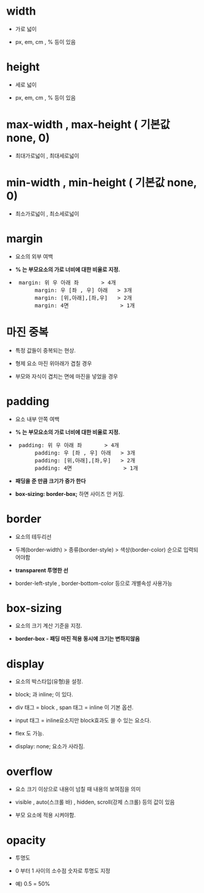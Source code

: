 # width 

- 가로 넓이

- px, em, cm , % 등이 있음

# height

- 세로 넓이

- px, em, cm , % 등이 있음

# max-width , max-height ( 기본값 none, 0)

- 최대가로넓이 , 최대세로넓이

# min-width , min-height ( 기본값 none, 0)

- 최소가로넓이 , 최소세로넓이

# margin

- 요소의 외부 여백

- <strong>% 는 부모요소의 가로 너비에 대한 비율로 지정.</strong>

- <pre> margin: 위 우 아래 좌       > 4개
        margin: 우 [좌 , 우] 아래   > 3개
        margin: [위,아래],[좌,우]   > 2개
        margin: 4면                > 1개</pre>  

# 마진 중복

- 특정 값들이 중복되는 현상.

- 형제 요소 마진 위아래가 겹칠 경우

- 부모와 자식이 겹치는 면에 마진을 넣었을 경우

#  padding

- 요소 내부 안쪽 여백

- <strong>% 는 부모요소의 가로 너비에 대한 비율로 지정.</strong>

- <pre> padding: 위 우 아래 좌       > 4개
        padding: 우 [좌 , 우] 아래   > 3개
        padding: [위,아래],[좌,우]   > 2개
        padding: 4면                > 1개</pre>

- <strong>패딩을 준 만큼 크기가 증가 한다 </strong>

- <strong>box-sizing: border-box;</strong> 하면 사이즈 안 커짐.

# border 

- 요소의 테두리선

- 두께(border-width) > 종류(border-style) > 색상(border-color) 순으로 입력되어야함

- <strong>transparent 투명한 선</strong>

- border-left-style , border-bottom-color  등으로 개별속성 사용가능

# box-sizing

- 요소의 크기 계산 기준을 지정.

- <strong>border-box - 패딩 마진 적용 동시에 크기는 변하지않음</strong>

# display

- 요소의 박스타입(유형)을 설정.

- block; 과 inline; 이 있다.

- div 태그 = block , span 태그 = inline 이 기본 옵션.

- input 태그 = inline요소지만 block효과도 쓸 수 있는 요소다.

- flex 도 가능.

- display: none; 요소가 사라짐.

# overflow 

- 요소 크기 이상으로 내용이 넘칠 때 내용의 보여짐을 의미

- visible , auto(스크롤 바) , hidden, scroll(강제 스크롤) 등의 값이 있음

- 부모 요소에 적용 시켜야함.

# opacity

- 투명도

- 0 부터 1 사이의 소수점 숫자로 투명도 지정

- 예) 0.5 = 50%